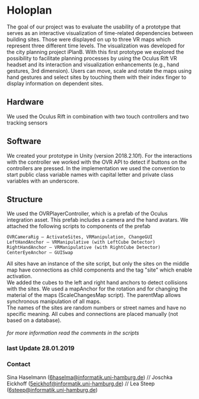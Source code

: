 # Holoplan
The goal of our project was to evaluate the usability of a prototype that serves as an interactive visualization of time-related dependencies between building sites. Those were displayed on up to three VR maps which represent three different time levels. The visualization was developed for the city planning project iPlanB. 
With this first prototype we explored the possibility to facilitate planning processes by using the Oculus Rift VR headset and its interaction and visualization enhancements (e.g., hand gestures, 3rd dimension). 
Users can move, scale and rotate the maps using hand gestures and select sites by touching them with their index finger to display information on dependent sites. 
  
## Hardware 
We used the Oculus Rift in combination with two touch controllers and two tracking sensors 
## Software 
We created your prototype in Unity (version 2018.2.10f). 
For the interactions with the controller we worked with the OVR API to detect if buttons on the controllers are pressed. 
In the implementation we used the convention to start public class variable names with capital letter and private class variables with an underscore.
## Structure 
We used the OVRPlayerController, which is a prefab of the Oculus integration asset. 
This prefab includes a camera and the hand avatars. 
We attached the following scripts to components of the prefab
```
OVRCameraRig – ActivateSites, VRManipulation, ChangeGUI
LeftHandAnchor – VRManipulative (with LeftCube Detector) 
RightHandAnchor – VRManipulative (with RightCube Detector)
CenterEyeAnchor – GUISwap
```
All sites have an instance of the site script, but only the sites on the middle map have connections as child components and the tag "site" which enable activation. <br />
We added the cubes to the left and right hand anchors to detect collisions with the sites.
We used a mapAnchor for the rotation and for changing the material of the maps (ScaleChangesMap script). The parentMap allows synchronous manipulation of all maps. <br />
The names of the sites are random numbers or street names and have no specific meaning.
All cubes and connections are placed manually (not based on a database). <br />
<br />
*for more information read the comments in the scripts* 
### last Update 28.01.2019
### Contact 
Sina Haselmann (6haselma@informatik.uni-hamburg.de) //
Joschka Eickhoff (5eickhof@informatik.uni-hamburg.de) //
Lea Steep (6steep@informatik.uni-hamburg.de) 
